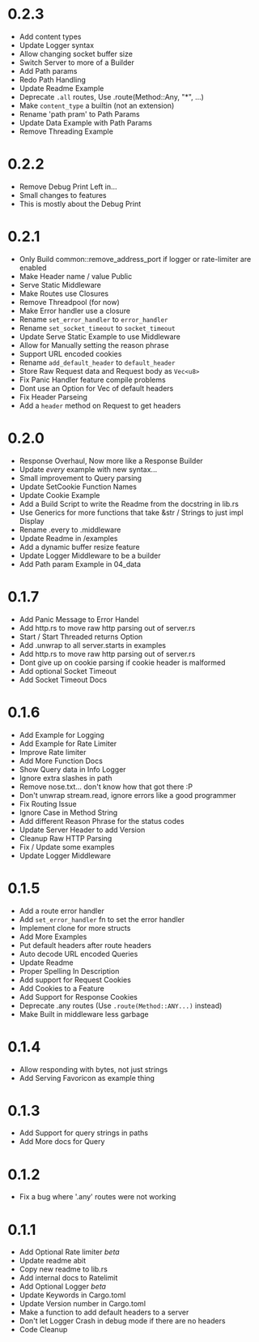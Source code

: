 # 0.2.3
- Add content types
- Update Logger syntax
- Allow changing socket buffer size
- Switch Server to more of a Builder
- Add Path params
- Redo Path Handling
- Update Readme Example
- Deprecate `.all` routes, Use .route(Method::Any, "*", ...)
- Make `content_type` a builtin (not an extension)
- Rename 'path pram' to Path Params
- Update Data Example with Path Params
- Remove Threading Example

# 0.2.2
- Remove Debug Print Left in...
- Small changes to features
- This is mostly about the Debug Print

# 0.2.1
- Only Build common::remove_address_port if logger or rate-limiter are enabled
- Make Header name / value Public
- Serve Static Middleware
- Make Routes use Closures
- Remove Threadpool (for now)
- Make Error handler use a closure
- Rename `set_error_handler` to `error_handler`
- Rename `set_socket_timeout` to `socket_timeout`
- Update Serve Static Example to use Middleware
- Allow for Manually setting the reason phrase
- Support URL encoded cookies
- Rename `add_default_header` to `default_header`
- Store Raw Request data and Request body as `Vec<u8>`
- Fix Panic Handler feature compile problems
- Dont use an Option for Vec of default headers
- Fix Header Parseing
- Add a `header` method on Request to get headers

# 0.2.0
- Response Overhaul, Now more like a Response Builder
- Update *every* example with new syntax...
- Small improvement to Query parsing
- Update SetCookie Function Names
- Update Cookie Example
- Add a Build Script to write the Readme from the docstring in lib.rs
- Use Generics for more functions that take &str / Strings to just impl Display
- Rename .every to .middleware
- Update Readme in /examples
- Add a dynamic buffer resize feature
- Update Logger Middleware to be a builder
- Add Path param Example in 04_data

# 0.1.7
- Add Panic Message to Error Handel
- Add http.rs to move raw http parsing out of server.rs
- Start / Start Threaded returns Option
- Add .unwrap to all server.starts in examples
- Add http.rs to move raw http parsing out of server.rs
- Dont give up on cookie parsing if cookie header is malformed
- Add optional Socket Timeout
- Add Socket Timeout Docs

# 0.1.6
- Add Example for Logging
- Add Example for Rate Limiter
- Improve Rate limiter
- Add More Function Docs
- Show Query data in Info Logger
- Ignore extra slashes in path
- Remove nose.txt... don't know how that got there :P
- Don't unwrap stream.read, ignore errors like a good programmer
- Fix Routing Issue
- Ignore Case in Method String
- Add different Reason Phrase for the status codes
- Update Server Header to add Version
- Cleanup Raw HTTP Parsing
- Fix / Update some examples
- Update Logger Middleware

# 0.1.5
- Add a route error handler
- Add `set_error_handler` fn to set the error handler
- Implement clone for more structs
- Add More Examples
- Put default headers after route headers
- Auto decode URL encoded Queries
- Update Readme
- Proper Spelling In Description
- Add support for Request Cookies
- Add Cookies to a Feature
- Add Support for Response Cookies
- Deprecate .any routes (Use `.route(Method::ANY...)` instead)
- Make Built in middleware less garbage


# 0.1.4
- Allow responding with bytes, not just strings
- Add Serving Favoricon as example thing

# 0.1.3
- Add Support for query strings in paths
- Add More docs for Query

# 0.1.2
- Fix a bug where '.any' routes were not working

# 0.1.1
- Add Optional Rate limiter *beta*
- Update readme abit
- Copy new readme to lib.rs
- Add internal docs to Ratelimit
- Add Optional Logger *beta*
- Update Keywords in Cargo.toml
- Update Version number in Cargo.toml
- Make a function to add default headers to a server
- Don't let Logger Crash in debug mode if there are no headers
- Code Cleanup
